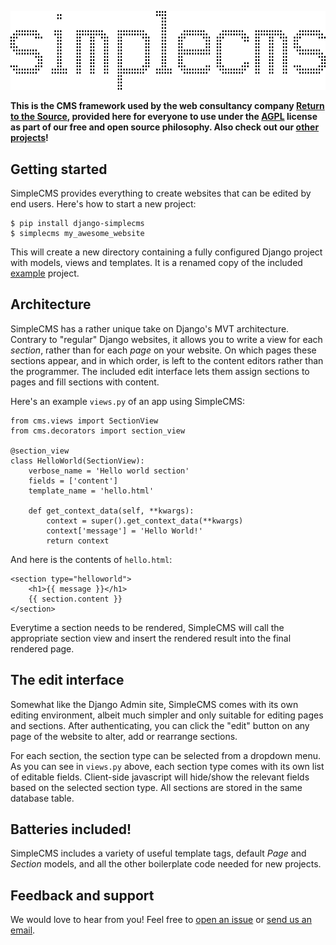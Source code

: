 ![SimpleCMS](logo.gif)

**This is the CMS framework used by the web consultancy company
  [Return to the Source](https://rtts.eu/), provided here for everyone
  to use under the [AGPL](LICENSE) license as part of our free and
  open source philosophy. Also check out our [other projects](../../../)!**

## Getting started

SimpleCMS provides everything to create websites that can be edited by
end users. Here's how to start a new project:

    $ pip install django-simplecms
    $ simplecms my_awesome_website

This will create a new directory containing a fully configured Django
project with models, views and templates. It is a renamed copy of the
included [example](example) project.

## Architecture

SimpleCMS has a rather unique take on Django's MVT architecture.
Contrary to "regular" Django websites, it allows you to write a view
for each *section*, rather than for each *page* on your website. On
which pages these sections appear, and in which order, is left to the
content editors rather than the programmer. The included edit interface
lets them assign sections to pages and fill sections with content.

Here's an example `views.py` of an app using SimpleCMS:

    from cms.views import SectionView
    from cms.decorators import section_view

    @section_view
    class HelloWorld(SectionView):
        verbose_name = 'Hello world section'
        fields = ['content']
        template_name = 'hello.html'

        def get_context_data(self, **kwargs):
            context = super().get_context_data(**kwargs)
            context['message'] = 'Hello World!'
            return context

And here is the contents of `hello.html`:

    <section type="helloworld">
        <h1>{{ message }}</h1>
        {{ section.content }}
    </section>

Everytime a section needs to be rendered, SimpleCMS will call the
appropriate section view and insert the rendered result into the final
rendered page.

## The edit interface

Somewhat like the Django Admin site, SimpleCMS comes with its own
editing environment, albeit much simpler and only suitable for editing
pages and sections. After authenticating, you can click the "edit"
button on any page of the website to alter, add or rearrange sections.

For each section, the section type can be selected from a dropdown
menu. As you can see in `views.py` above, each section type comes with
its own list of editable fields. Client-side javascript will hide/show
the relevant fields based on the selected section type. All sections
are stored in the same database table.

## Batteries included!

SimpleCMS includes a variety of useful template tags, default *Page*
and *Section* models, and all the other boilerplate code needed for
new projects.

## Feedback and support

We would love to hear from you! Feel free to [open an
issue](../../issues) or [send us an email](mailto:cms@jj.rtts.eu).
